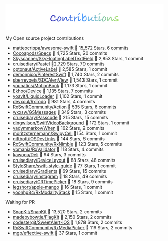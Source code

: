 
![logo](README/contributions.png)

My Open source project contributions

- [matteocrippa/awesome-swift](https://github.com/matteocrippa/awesome-swift) 🌟 15,572 Stars, 6 commits
- [Cocoapods/Specs](https://github.com/CocoaPods/Specs) 🌟 4,725 Stars, 20 commits
- [Skyscanner/SkyFloatingLabelTextField](https://github.com/Skyscanner/SkyFloatingLabelTextField) 🌟 2,853 Stars, 1 commit
- [cruisediary/Pastel](https://github.com/cruisediary/Pastel) 🌟2,729 Stars, 79 commits
- [optonaut/ActiveLabel](https://github.com/optonaut/ActiveLabel.swift) 🌟 2,585 Stars, 1 commit
- [demonnico/PinterestSwift](https://github.com/demonnico/PinterestSwift) 🌟 1,740 Stars, 2 commits
- [sberrevoets/SDCAlertView](https://github.com/sberrevoets/SDCAlertView) 🌟 1,543 Stars, 1 commit
- [younatics/MotionBook](https://github.com/younatics/MotionBook) 🌟 1,173 Stars, 1 commit 
- [Ekhoo/Device](https://github.com/Ekhoo/Device) 🌟 1,135 Stars, 7 commits
- [yoavlt/LiquidLoader](https://github.com/yoavlt/LiquidLoader) 🌟 1,102 Stars, 1 commit
- [devxoul/RxTodo](https://github.com/devxoul/RxTodo) 🌟 981 Stars, 4 commits
- [RxSwiftCommunity/Action](RxSwiftCommunity/Action) 🌟 535 Stars, 6 commits
- [wxxsw/GSMessages](https://github.com/wxxsw/GSMessages) 🌟 349 Stars, 3 commits 
- [cruisediary/Passcode](https://github.com/cruisediary/Passcode) 🌟 215 Stars, 15 commits
- [dingwilson/SwiftVideoBackground](https://github.com/dingwilson/SwiftVideoBackground) 🌟 172 Stars, 1 commit
- [vadymmarkov/When](https://github.com/vadymmarkov/When) 🌟 162 Stars, 2 commits
- [moritzsternemann/SwipyCell](https://github.com/moritzsternemann/SwipyCell) 🌟154 Stars, 1 commit
- [giftbott/iOSDevLinks](https://github.com/giftbott/iOSDevLinks) 🌟 144 Stars, 6 commits 
- [RxSwiftCommunity/RxNimble](https://github.com/RxSwiftCommunity/RxNimble) 🌟 123 Stars, 5 commits
- [vbmania/RxValidator](https://github.com/vbmania/RxValidator) 🌟 118 Stars, 4 commits
- [kawoou/Deli](https://github.com/kawoou/Deli) 🌟 94 Stars, 3 commits
- [cruisediary/DeviceLayout](https://github.com/cruisediary/DeviceLayout) 🌟 88 Stars, 48 commits
- [StyleShare/swift-style-guide](https://github.com/StyleShare/swift-style-guide) 🌟 77 Stars, 1 commit
- [cruisediary/Gradients](https://github.com/cruisediary/Gradients) 🌟 69 Stars, 15 commits
- [cruisediary/Instagram](https://github.com/cruisediary/Instagram) 🌟 18 Stars, 49 commits 
- [cruisediary/CRTimePicker](https://github.com/cruisediary/CRTimePicker) 🌟 18 Stars, 9 commits
- [legshort/apple-mango](https://github.com/legshort/apple-mango) 🌟 16 Stars, 1 commit
- [yoonhg84/RxModalityStack](https://github.com/yoonhg84/RxModalityStack) 🌟 15 Stars, 1 commit

Waiting for PR
- [SnapKit/SnapKit](https://github.com/SnapKit/SnapKit) 🌟 13,520 Stars, 2 commits
- [madebybowtie/FlagKit](https://github.com/madebybowtie/FlagKit) 🌟 2,150 Stars, 2 commits
- [codestergit/SweetAlert-iOS](https://github.com/codestergit/SweetAlert-iOS) 🌟 1,878 Stars, 2 commits
- [RxSwiftCommunity/RxMediaPicker](https://github.com/RxSwiftCommunity/RxMediaPicker) 🌟 119 Stars, 2 commits
- [mgp/effective-swift](https://github.com/mgp/effective-swift) 🌟 37 Stars, 1 commit
